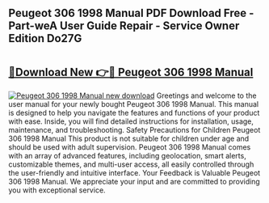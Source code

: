 ## Peugeot 306 1998 Manual PDF Download Free - Part-weA User Guide Repair - Service Owner Edition Do27G

# <h2><a href="http://bc80312.oget.top/?id=Peugeot+306+1998+Manual">🔗Download New 👉🔴 Peugeot 306 1998 Manual</a></h2>

[![Peugeot 306 1998 Manual new download](https://i.imgur.com/5g1atiW.png)](http://bc80312.oget.top/?id=Peugeot+306+1998+Manual)
Greetings and welcome to the user manual for your newly bought Peugeot 306 1998 Manual. This manual is designed to help you navigate the features and functions of your product with ease. Inside, you will find detailed instructions for installation, usage, maintenance, and troubleshooting. Safety Precautions for Children Peugeot 306 1998 Manual This product is not suitable for children under age and should be used with adult supervision. Peugeot 306 1998 Manual comes with an array of advanced features, including geolocation, smart alerts, customizable themes, and multi-user access, all easily controlled through the user-friendly and intuitive interface. Your Feedback is Valuable Peugeot 306 1998 Manual. We appreciate your input and are committed to providing you with exceptional service.
